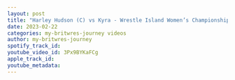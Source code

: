 ```yaml
---
layout: post
title: "Harley Hudson (C) vs Kyra - Wrestle Island Women’s Championship (Highlights)"
date: 2023-02-22
categories: my-britwres-journey videos
author: my-britwres-journey
spotify_track_id: 
youtube_video_id: 3Px9BYKaFCg
apple_track_id: 
youtube_metadata: 
---
```

